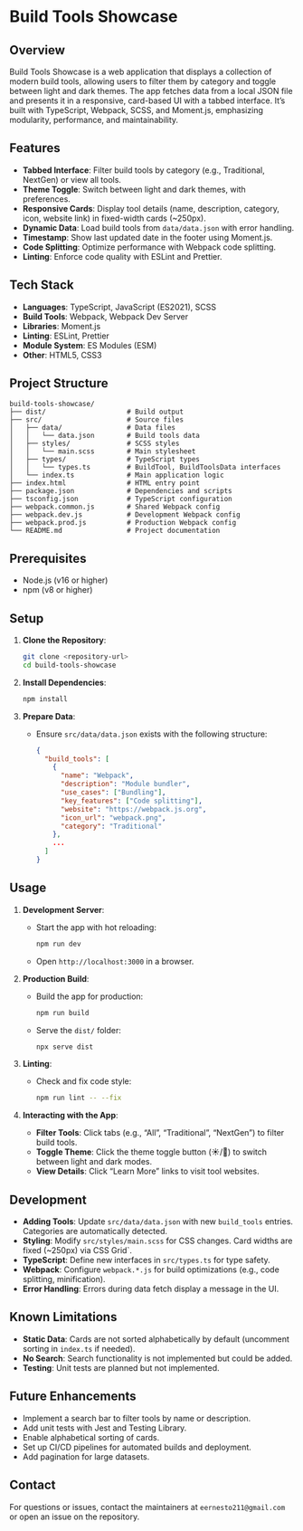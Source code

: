 # Build Tools Showcase

## Overview

Build Tools Showcase is a web application that displays a collection of modern build tools, allowing users to filter them by category and toggle between light and dark themes. The app fetches data from a local JSON file and presents it in a responsive, card-based UI with a tabbed interface. It’s built with TypeScript, Webpack, SCSS, and Moment.js, emphasizing modularity, performance, and maintainability.

## Features

- **Tabbed Interface**: Filter build tools by category (e.g., Traditional, NextGen) or view all tools.
- **Theme Toggle**: Switch between light and dark themes, with preferences.
- **Responsive Cards**: Display tool details (name, description, category, icon, website link) in fixed-width cards (~250px).
- **Dynamic Data**: Load build tools from `data/data.json` with error handling.
- **Timestamp**: Show last updated date in the footer using Moment.js.
- **Code Splitting**: Optimize performance with Webpack code splitting.
- **Linting**: Enforce code quality with ESLint and Prettier.

## Tech Stack

- **Languages**: TypeScript, JavaScript (ES2021), SCSS
- **Build Tools**: Webpack, Webpack Dev Server
- **Libraries**: Moment.js
- **Linting**: ESLint, Prettier
- **Module System**: ES Modules (ESM)
- **Other**: HTML5, CSS3

## Project Structure

```
build-tools-showcase/
├── dist/                    # Build output
├── src/                     # Source files
│   ├── data/                # Data files
│   │   └── data.json        # Build tools data
│   ├── styles/              # SCSS styles
│   │   └── main.scss        # Main stylesheet
│   ├── types/               # TypeScript types
│   │   └── types.ts         # BuildTool, BuildToolsData interfaces
│   └── index.ts             # Main application logic
├── index.html               # HTML entry point
├── package.json             # Dependencies and scripts
├── tsconfig.json            # TypeScript configuration
├── webpack.common.js        # Shared Webpack config
├── webpack.dev.js           # Development Webpack config
├── webpack.prod.js          # Production Webpack config
└── README.md                # Project documentation
```

## Prerequisites

- Node.js (v16 or higher)
- npm (v8 or higher)

## Setup

1. **Clone the Repository**:
   ```bash
   git clone <repository-url>
   cd build-tools-showcase
   ```

2. **Install Dependencies**:
   ```bash
   npm install
   ```

3. **Prepare Data**:
   - Ensure `src/data/data.json` exists with the following structure:
     ```json
     {
       "build_tools": [
         {
           "name": "Webpack",
           "description": "Module bundler",
           "use_cases": ["Bundling"],
           "key_features": ["Code splitting"],
           "website": "https://webpack.js.org",
           "icon_url": "webpack.png",
           "category": "Traditional"
         },
         ...
       ]
     }
     ```

## Usage

1. **Development Server**:
   - Start the app with hot reloading:
     ```bash
     npm run dev
     ```
   - Open `http://localhost:3000` in a browser.

2. **Production Build**:
   - Build the app for production:
     ```bash
     npm run build
     ```
   - Serve the `dist/` folder:
     ```bash
     npx serve dist
     ```

3. **Linting**:
   - Check and fix code style:
     ```bash
     npm run lint -- --fix
     ```

4. **Interacting with the App**:
   - **Filter Tools**: Click tabs (e.g., “All”, “Traditional”, “NextGen”) to filter build tools.
   - **Toggle Theme**: Click the theme toggle button (☀️/🌙) to switch between light and dark modes.
   - **View Details**: Click “Learn More” links to visit tool websites.

## Development

- **Adding Tools**: Update `src/data/data.json` with new `build_tools` entries. Categories are automatically detected.
- **Styling**: Modify `src/styles/main.scss` for CSS changes. Card widths are fixed (~250px) via CSS Grid`.
- **TypeScript**: Define new interfaces in `src/types.ts` for type safety.
- **Webpack**: Configure `webpack.*.js` for build optimizations (e.g., code splitting, minification).
- **Error Handling**: Errors during data fetch display a message in the UI.

## Known Limitations

- **Static Data**: Cards are not sorted alphabetically by default (uncomment sorting in `index.ts` if needed).
- **No Search**: Search functionality is not implemented but could be added.
- **Testing**: Unit tests are planned but not implemented.

## Future Enhancements

- Implement a search bar to filter tools by name or description.
- Add unit tests with Jest and Testing Library.
- Enable alphabetical sorting of cards.
- Set up CI/CD pipelines for automated builds and deployment.
- Add pagination for large datasets.

## Contact

For questions or issues, contact the maintainers at `eernesto211@gmail.com` or open an issue on the repository.